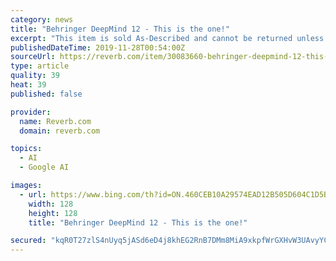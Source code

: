 ```yaml
---
category: news
title: "Behringer DeepMind 12 - This is the one!"
excerpt: "This item is sold As-Described and cannot be returned unless it arrives in a condition different from how it was described or photographed. Items must be returned in original, as-shipped condition with all original packaging. Taxes are charged in the following regions either by the seller, per their tax policy, or by Reverb as a Marketplace ..."
publishedDateTime: 2019-11-28T00:54:00Z
sourceUrl: https://reverb.com/item/30083660-behringer-deepmind-12-this-is-the-one
type: article
quality: 39
heat: 39
published: false

provider:
  name: Reverb.com
  domain: reverb.com

topics:
  - AI
  - Google AI

images:
  - url: https://www.bing.com/th?id=ON.460CEB10A29574EAD12B505D604C1D5B
    width: 128
    height: 128
    title: "Behringer DeepMind 12 - This is the one!"

secured: "kqR0T27zlS4nUyq5jASd6eD4j8khEG2RnB7DMm8MiA9xkpfWrGXHvW3UAvyYCCH6Oj/1+zGAk5UGtcHzaFBbxkMxkEzcjI0bFRcizgNIgGP4DLPKYrqvJoFK+4LK7QL2pn496MgbYKGofqa5AN/Zs508L8cd+4k5jjx3RWrobrxR7FA+I+Pu4ZRfodVBiq2RqB1VmGtWBfl36NMFInj4RB6LsQWo4wNs6/Fgrd2WAiZ2KF5BgYp8r6VEceYG4SSAxtIPHhWsqqVDz4sNWTXIsw==;2mNbAk6M75itytYKGBmYyQ=="
---
```


